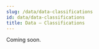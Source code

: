 ```yaml
---
slug: /data/data-classifications
id: data/data-classifications
title: Data — Classifications
---
```


Coming soon.
